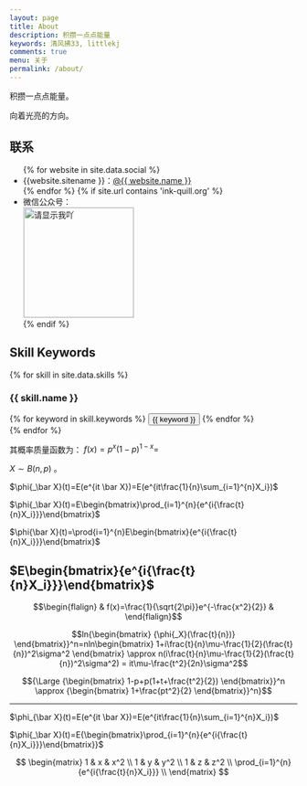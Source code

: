 ```yaml
---
layout: page
title: About
description: 积攒一点点能量
keywords: 清风拂33, littlekj
comments: true
menu: 关于
permalink: /about/
---
```


积攒一点点能量。

向着光亮的方向。

## 联系

<ul>
{% for website in site.data.social %}
<li>{{website.sitename }}：<a href="{{ website.url }}" target="_blank">@{{ website.name }}</a></li>
{% endfor %}
{% if site.url contains 'ink-quill.org' %}
<li>
微信公众号：<br />
<img style="height:192px;width:192px;border:1px solid lightgrey;" src="{{ site.url }}/assets/images/qrcode.jpg" alt="请显示我吖" />
</li>
{% endif %}
</ul>


## Skill Keywords

{% for skill in site.data.skills %}
### {{ skill.name }}
<div class="btn-inline">
{% for keyword in skill.keywords %}
<button class="btn btn-outline" type="button">{{ keyword }}</button>
{% endfor %}
</div>
{% endfor %}


其概率质量函数为： $f(x) = p^x(1-p)^{1-x} =$

$X \sim B(n,p)$ 。



$\phi{_\bar X}(t)=E(e^{it \bar X})=E(e^{it\frac{1}{n}\sum_{i=1}^{n}X_i})$

 $\phi{_\bar X}(t)=E\begin{bmatrix}\prod_{i=1}^{n}{e^{i{\frac{t}{n}X_i}}}\end{bmatrix}$

 $\phi{\bar X}(t)=\prod{i=1}^{n}E\begin{bmatrix}{e^{i{\frac{t}{n}X_i}}}\end{bmatrix}$

 $E\begin{bmatrix}{e^{i{\frac{t}{n}X_i}}}\end{bmatrix}$
---
$$\begin{flalign} & f(x)=\frac{1}{\sqrt{2\pi}}e^{-\frac{x^2}{2}} & \end{flalign}$$

$$ln{\begin{bmatrix} {\phi{_X}(\frac{t}{n})} \end{bmatrix}}^n=nln\begin{bmatrix} 1+i\frac{t}{n}\mu-\frac{1}{2}(\frac{t}{n})^2\sigma^2 \end{bmatrix} \approx n(i\frac{t}{n}\mu-\frac{1}{2}(\frac{t}{n})^2\sigma^2) = it\mu-\frac{t^2}{2n}\sigma^2$$

$${\Large {\begin{bmatrix} 1-p+p(1+t+\frac{t^2}{2}) \end{bmatrix}}^n \approx {\begin{bmatrix} 1+\frac{pt^2}{2} \end{bmatrix}}^n}$$

---
$\phi_{\bar X}(t)=E(e^{it \bar X})=E(e^{it\frac{1}{n}\sum_{i=1}^{n}X_i})$

$\phi{_\bar X}(t)=E{\begin{bmatrix}\prod_{i=1}^{n}{e^{i{\frac{t}{n}X_i}}}\end{bmatrix}}$


$$
\begin{matrix}
1 & x & x^2 \\
1 & y & y^2 \\
1 & z & z^2 \\
\prod_{i=1}^{n}{e^{i{\frac{t}{n}X_i}}} \\
\end{matrix}
$$

